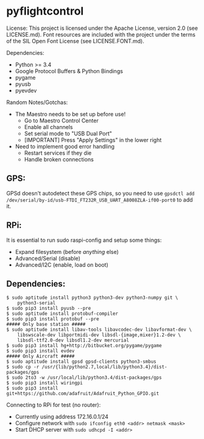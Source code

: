 pyflightcontrol
===============

License:  This project is licensed under the Apache License, version
2.0 (see LICENSE.md).  Font resources are included with the project
under the terms of the SIL Open Font License (see LICENSE.FONT.md).

Dependencies:

 - Python >= 3.4
 - Google Protocol Buffers & Python Bindings
 - pygame
 - pyusb
 - pyevdev

Random Notes/Gotchas:

 - The Maestro needs to be set up before use!
   - Go to Maestro Control Center
   - Enable all channels
   - Set serial mode to "USB Dual Port"
   - [IMPORTANT] Press "Apply Settings" in the lower right
 - Need to implement good error handling
   - Restart services if they die
   - Handle broken connections

GPS:
----------

GPSd doesn't autodetect these GPS chips, so you need to use
``gpsdctl add /dev/serial/by-id/usb-FTDI_FT232R_USB_UART_A8008ZLA-if00-port0``
to add it.

RPi:
------------

It is essential to run sudo raspi-config and setup some things:
 - Expand filesystem (before *anything* else)
 - Advanced/Serial (disable)
 - Advanced/I2C (enable, load on boot)

Dependencies:
--------------

    $ sudo aptitude install python3 python3-dev python3-numpy git \
        python3-serial
    $ sudo pip3 install pyusb --pre
    $ sudo aptitude install protobuf-compiler
    $ sudo pip3 install protobuf --pre
    ##### Only base station #####
    $ sudo aptitude install libav-tools libavcodec-dev libavformat-dev \
        libswscale-dev libportmidi-dev libsdl-{image,mixer}1.2-dev \
        libsdl-ttf2.0-dev libsdl1.2-dev mercurial
    $ sudo pip3 install hg+http://bitbucket.org/pygame/pygame
    $ sudo pip3 install evdev
    ##### Only Aircraft #####
    $ sudo aptitude install gpsd gpsd-clients python3-smbus
    $ sudo cp -r /usr/{lib/python2.7,local/lib/python3.4}/dist-packages/gps
    $ sudo 2to3 -w /usr/local/lib/python3.4/dist-packages/gps
    $ sudo pip3 install wiringpi
    $ sudo pip3 install git+https://github.com/adafruit/Adafruit_Python_GPIO.git

Connecting to RPi for test (no router):

 - Currently using address 172.16.0.1/24
 - Configure network with ``sudo ifconfig eth0 <addr> netmask <mask>``
 - Start DHCP server with ``sudo udhcpd -I <addr>``
